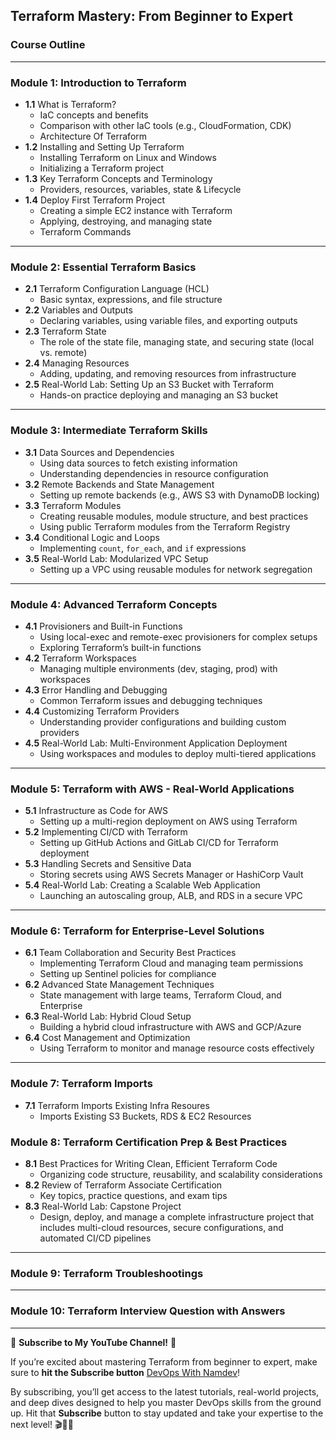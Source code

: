 ## **Terraform Mastery: From Beginner to Expert**

### **Course Outline**

---

### **Module 1: Introduction to Terraform**
- **1.1** What is Terraform?
  - IaC concepts and benefits
  - Comparison with other IaC tools (e.g., CloudFormation, CDK)
  - Architecture Of Terraform
- **1.2** Installing and Setting Up Terraform
  - Installing Terraform on Linux and Windows
  - Initializing a Terraform project
- **1.3** Key Terraform Concepts and Terminology
  - Providers, resources, variables, state & Lifecycle
- **1.4** Deploy First Terraform Project
  - Creating a simple EC2 instance with Terraform
  - Applying, destroying, and managing state
  - Terraform Commands

---

### **Module 2: Essential Terraform Basics**
- **2.1** Terraform Configuration Language (HCL)
  - Basic syntax, expressions, and file structure
- **2.2** Variables and Outputs
  - Declaring variables, using variable files, and exporting outputs
- **2.3** Terraform State
  - The role of the state file, managing state, and securing state (local vs. remote)
- **2.4** Managing Resources
  - Adding, updating, and removing resources from infrastructure
- **2.5** Real-World Lab: Setting Up an S3 Bucket with Terraform
  - Hands-on practice deploying and managing an S3 bucket

---

### **Module 3: Intermediate Terraform Skills**
- **3.1** Data Sources and Dependencies
  - Using data sources to fetch existing information
  - Understanding dependencies in resource configuration
- **3.2** Remote Backends and State Management
  - Setting up remote backends (e.g., AWS S3 with DynamoDB locking)
- **3.3** Terraform Modules
  - Creating reusable modules, module structure, and best practices
  - Using public Terraform modules from the Terraform Registry
- **3.4** Conditional Logic and Loops
  - Implementing `count`, `for_each`, and `if` expressions
- **3.5** Real-World Lab: Modularized VPC Setup
  - Setting up a VPC using reusable modules for network segregation

---

### **Module 4: Advanced Terraform Concepts**
- **4.1** Provisioners and Built-in Functions
  - Using local-exec and remote-exec provisioners for complex setups
  - Exploring Terraform’s built-in functions
- **4.2** Terraform Workspaces
  - Managing multiple environments (dev, staging, prod) with workspaces
- **4.3** Error Handling and Debugging
  - Common Terraform issues and debugging techniques
- **4.4** Customizing Terraform Providers
  - Understanding provider configurations and building custom providers
- **4.5** Real-World Lab: Multi-Environment Application Deployment
  - Using workspaces and modules to deploy multi-tiered applications

---

### **Module 5: Terraform with AWS - Real-World Applications**
- **5.1** Infrastructure as Code for AWS
  - Setting up a multi-region deployment on AWS using Terraform
- **5.2** Implementing CI/CD with Terraform
  - Setting up GitHub Actions and GitLab CI/CD for Terraform deployment
- **5.3** Handling Secrets and Sensitive Data
  - Storing secrets using AWS Secrets Manager or HashiCorp Vault
- **5.4** Real-World Lab: Creating a Scalable Web Application
  - Launching an autoscaling group, ALB, and RDS in a secure VPC

---

### **Module 6: Terraform for Enterprise-Level Solutions**
- **6.1** Team Collaboration and Security Best Practices
  - Implementing Terraform Cloud and managing team permissions
  - Setting up Sentinel policies for compliance
- **6.2** Advanced State Management Techniques
  - State management with large teams, Terraform Cloud, and Enterprise
- **6.3** Real-World Lab: Hybrid Cloud Setup
  - Building a hybrid cloud infrastructure with AWS and GCP/Azure
- **6.4** Cost Management and Optimization
  - Using Terraform to monitor and manage resource costs effectively

---

### **Module 7: Terraform Imports**
- **7.1** Terraform Imports Existing Infra Resoures
	- Imports Existing S3 Buckets, RDS & EC2 Resources

### **Module 8: Terraform Certification Prep & Best Practices**
- **8.1** Best Practices for Writing Clean, Efficient Terraform Code
  - Organizing code structure, reusability, and scalability considerations
- **8.2** Review of Terraform Associate Certification
  - Key topics, practice questions, and exam tips
- **8.3** Real-World Lab: Capstone Project
  - Design, deploy, and manage a complete infrastructure project that includes multi-cloud resources, secure configurations, and automated CI/CD pipelines

---

### **Module 9: Terraform Troubleshootings**

---

### **Module 10: Terraform Interview Question with Answers**

---

📢 **Subscribe to My YouTube Channel!** 📢 


If you’re excited about mastering Terraform from beginner to expert, 
make sure to **hit the Subscribe button**  [DevOps With Namdev](https://www.youtube.com/@namdev.devops)!


By subscribing, you’ll get access to the latest tutorials, real-world projects, and deep dives designed to help you master DevOps skills from the ground up. 
Hit that **Subscribe** button to stay updated and take your expertise to the next level! 🎬👨‍💻





 



